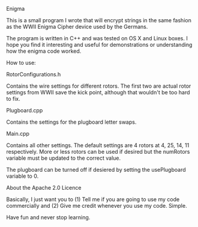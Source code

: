 Enigma


This is a small program I wrote that will encrypt strings in the same fashion as the WWII Enigma Cipher device used by the Germans.

The program is written in C++ and was tested on OS X and Linux boxes.  I hope you find it interesting and useful for demonstrations or understanding how the enigma code worked.

How to use:

RotorConfigurations.h

Contains the wire settings for different rotors.  The first two are actual rotor settings from WWII save the kick point, although that wouldn't be too hard to fix.

Plugboard.cpp

Contains the settings for the plugboard letter swaps.

Main.cpp

Contains all other settings.  The default settings are 4 rotors at 4, 25, 14, 11 respectively.  More or less rotors can be used if desired but the numRotors variable must be updated to the correct value.

The plugboard can be turned off if desiered by setting the usePlugboard variable to 0.


About the Apache 2.0 Licence

Basically, I just want you to (1) Tell me if you are going to use my code commercially and (2) Give me credit whenever you use my code.
Simple.

Have fun and never stop learning.
